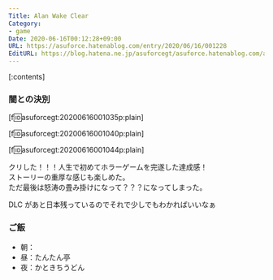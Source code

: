 ```yaml
---
Title: Alan Wake Clear
Category:
- game
Date: 2020-06-16T00:12:28+09:00
URL: https://asuforce.hatenablog.com/entry/2020/06/16/001228
EditURL: https://blog.hatena.ne.jp/asuforcegt/asuforce.hatenablog.com/atom/entry/26006613585600424
---
```


[:contents]

###  闇との決別

[f:id:asuforcegt:20200616001035p:plain]

[f:id:asuforcegt:20200616001040p:plain]

[f:id:asuforcegt:20200616001044p:plain]

クリした！！！人生で初めてホラーゲームを完遂した達成感！  
ストーリーの重厚な感じも楽しめた。  
ただ最後は怒涛の畳み掛けになって？？？になってしまった。

DLC があと日本残っているのでそれで少しでもわかればいいなぁ

### ご飯

- 朝：
- 昼：たんたん亭
- 夜：かときちうどん
